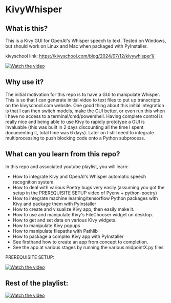 # KivyWhisper
## What is this?
This is a Kivy GUI for OpenAI's Whisper speech to text. Tested on Windows, but should work on Linux and Mac when packaged with PyInstaller. 

kivyschool link: https://kivyschool.com/blog/2024/07/12/kivywhisper1/

[![Watch the video](https://img.youtube.com/vi/2j4oQeDFVrs/maxresdefault.jpg)](https://www.youtube.com/embed/2j4oQeDFVrs)

## Why use it? 

The initial motivation for this repo is to have a GUI to manipulate Whisper. This is so that I can generate initial video to text files to put up transcripts on the kivyschool.com website. One good thing about this initial integration is that I can then switch models, make the GUI better, or even run this when I have no access to a terminal/cmd/powershell. Having complete control is really nice and being able to use Kivy to rapidly prototype a GUI is invaluable (this was built in 2 days discounting all the time I spent documenting it, total time was 6 days). Later on I still need to integrate multiprocessing to push blocking code onto a Python subprocess.

## What can you learn from this repo?

In this repo and associated youtube playlist, you will learn:

- How to integrate Kivy and OpenAI's Whisper automatic speech recognition system.
- How to deal with various Poetry bugs very easily (assuming you got the setup in the PREREQUISITE SETUP video of Pyenv + python-poetry)
- How to integrate machine learning/tensorflow Python packages with Kivy and package them with PyInstaller
- How to create and visualize Kivy app, then easily make it.
- How to use and manipulate Kivy's FileChooser widget on desktop.
- How to get and set data on various Kivy widgets.
- How to manipulate Kivy popups
- How to manipulate filepaths with Pathlib
- How to package a complex Kivy app with PyInstaller
- See firsthand how to create an app from concept to completion.
- See the app at various stages by running the various midpointX.py files


PREREQUISITE SETUP:

[![Watch the video](https://img.youtube.com/vi/qiIFJIqMHV0/maxresdefault.jpg)](https://www.youtube.com/embed/qiIFJIqMHV0)

## Rest of the playlist:

[![Watch the video](https://img.youtube.com/vi/vM4xBhjxF2E/maxresdefault.jpg)](https://www.youtube.com/embed/vM4xBhjxF2E)
